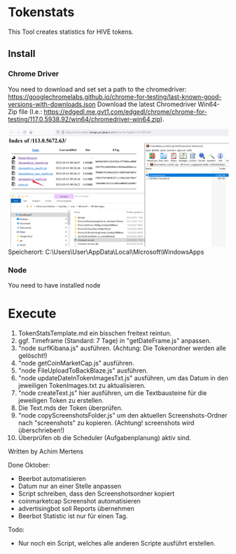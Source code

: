 # Tokenstats

This Tool creates statistics for HIVE tokens.

## Install
### Chrome Driver
You need to download and set set a path to the chromedriver:
https://googlechromelabs.github.io/chrome-for-testing/last-known-good-versions-with-downloads.json
Download the latest Chromedriver Win64-Zip file (I.e.: https://edgedl.me.gvt1.com/edgedl/chrome/chrome-for-testing/117.0.5938.92/win64/chromedriver-win64.zip).

![](./chromdriver.png)
Speicherort: C:\Users\User\AppData\Local\Microsoft\WindowsApps

### Node
You need to have installed node

# Execute

01. TokenStatsTemplate.md ein bisschen freitext reintun.
02. ggf. Timeframe (Standard: 7 Tage) in "getDateFrame.js" anpassen.
03. "node surfKibana.js" ausführen. (Achtung: Die Tokenordner werden alle gelöscht!)
04. "node getCoinMarketCap.js" ausführen.
05. "node FileUploadToBackBlaze.js" ausführen.
06. "node updateDateInTokenImagesTxt.js" ausführen, um das Datum in den jeweiligen TokenImages.txt zu aktualisieren.
07. "node createText.js" hier ausführen, um die Textbausteine für die jeweiligen Token zu erstellen.
08. Die Text.mds der Token überprüfen.
09. "node copyScreenshotsFolder.js" um den aktuellen Screenshots-Ordner nach "screenshots" zu kopieren. (Achtung! screenshots wird überschrieben!)
10. Überprüfen ob die Scheduler (Aufgabenplanung) aktiv sind.  


Written by Achim Mertens

Done Oktober:
- Beerbot automatisieren
- Datum nur an einer Stelle anpassen
- Script schreiben, dass den Screenshotsordner kopiert
- coinmarketcap Screenshot automatisieren
- advertisingbot soll Reports übernehmen
- Beerbot Statistic ist nur für einen Tag.

Todo:

- Nur noch ein Script, welches alle anderen Scripte ausführt erstellen.
